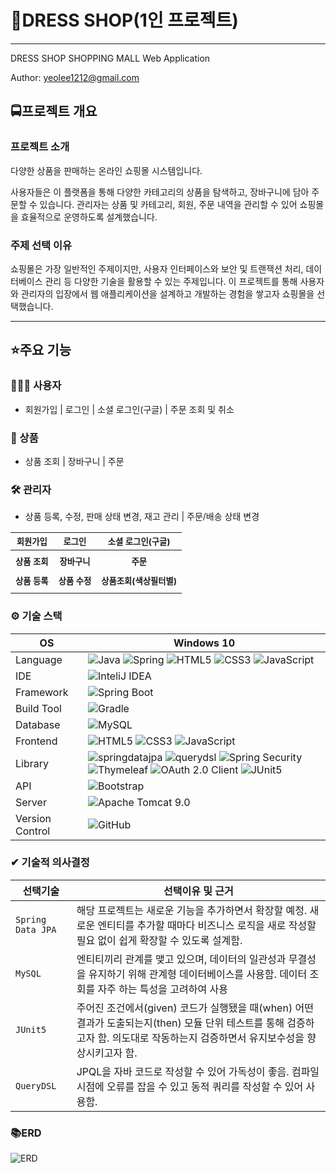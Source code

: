 # 🛒DRESS SHOP(1인 프로젝트)
<hr />
DRESS SHOP SHOPPING MALL Web Application

Author: yeolee1212@gmail.com

## 🚍프로젝트 개요
### 프로젝트 소개
다양한 상품을 판매하는 온라인 쇼핑몰 시스템입니다.

사용자들은 이 플랫폼을 통해 다양한 카테고리의 상품을 탐색하고, 장바구니에 담아 주문할 수 있습니다.
관리자는 상품 및 카테고리, 회원, 주문 내역을 관리할 수 있어 쇼핑몰을 효율적으로 운영하도록 설계했습니다.

### 주제 선택 이유
쇼핑몰은 가장 일반적인 주제이지만, 사용자 인터페이스와 보안 및 트랜잭션 처리, 데이터베이스 관리 등 다양한 기술을 활용할 수 있는 주제입니다.
이 프로젝트를 통해 사용자와 관리자의 입장에서 웹 애플리케이션을 설계하고 개발하는 경험을 쌓고자 쇼핑몰을 선택했습니다.

***

## ⭐주요 기능
### 👨‍👨‍👧 사용자
- 회원가입 | 로그인 | 소셜 로그인(구글) | 주문 조회 및 취소

### 🎁 상품
- 상품 조회 | 장바구니 | 주문

### 🛠 관리자
- 상품 등록, 수정, 판매 상태 변경, 재고 관리 | 주문/배송 상태 변경

|                                         <small>회원가입</small>                                         |                                          <small>로그인<small>                                          |                                      <small>소셜 로그인(구글)</small>                             | 
|:---------------------------------------------------------------------------------------------------:|:---------------------------------------------------------------------------------------------------:|:---------------------------------------------------------------------------------------------------:|
|  |  |  |
|                                     <small><b>상품 조회</b></small>                                     |                                     <small><b>장바구니</b></small>                                      |                       <small><b>주문</b></small>                                                |
|  |  |  |
|                                     <small><b>상품 등록</b></small>                                     |                                     <small><b>상품 수정</b></small>                                     |                                  <small><b>상품조회(색상필터별)</b></small>                        |
|  |  |  |


### ⚙ 기술 스택
OS | Windows 10
--- | --- |
Language | ![Java](https://img.shields.io/badge/JAVA-000?style=for-the-badge&logo=java&logoColor=white) ![Spring](https://img.shields.io/badge/Spring-000?style=for-the-badge&logo=spring&logoColor=white) ![HTML5](https://img.shields.io/badge/html5-000?style=for-the-badge&logo=html5&logoColor=white) ![CSS3](https://img.shields.io/badge/css3-000?style=for-the-badge&logo=css3&logoColor=white) ![JavaScript](https://img.shields.io/badge/javascript-000?style=for-the-badge&logo=javascript&logoColor=white)
IDE | ![InteliJ IDEA](https://img.shields.io/badge/InteliJ%20IDEA-000?style=for-the-badge&logo=intellijidea&logoColor=white)
Framework | ![Spring Boot](https://img.shields.io/badge/Spring%20Boot-6DB33F?style=for-the-badge&logo=springboot&logoColor=white)
Build Tool | ![Gradle](https://img.shields.io/badge/Gradle-02303A?style=for-the-badge&logo=gradle&logoColor=white)
Database | ![MySQL](https://img.shields.io/badge/MySQL-4479A1?style=for-the-badge&logo=mysql&logoColor=white)
Frontend | ![HTML5](https://img.shields.io/badge/html5-E34F26?style=for-the-badge&logo=html5&logoColor=white) ![CSS3](https://img.shields.io/badge/css3-1572B6?style=for-the-badge&logo=css3&logoColor=white) ![JavaScript](https://img.shields.io/badge/javascript-F7DF1E?style=for-the-badge&logo=javascript&logoColor=black)
Library | ![springdatajpa](https://github.com/Citrons06/dressShop-mall/assets/125535240/2dc6a1f2-ad37-4d8c-889f-c295c5bb27ad) ![querydsl](https://github.com/Citrons06/dressShop-mall/assets/125535240/3e537e19-4dec-418a-9a50-7b636e9f0d7d) ![Spring Security](https://img.shields.io/badge/spring%20security-6DB33F?style=for-the-badge&logo=springsecurity&logoColor=white) ![Thymeleaf](https://img.shields.io/badge/thymeleaf-005F0F?style=for-the-badge&logo=thymeleaf&logoColor=white) ![OAuth 2.0 Client](https://img.shields.io/badge/OAuth%202.0%20Client-4b4b4b?style=for-the-badge) ![JUnit5](https://img.shields.io/badge/JUnit5-25A162?style=for-the-badge&logo=junit5&logoColor=white)
API | ![Bootstrap](https://img.shields.io/badge/Bootstrap-7952B3?style=for-the-badge&logo=bootstrap&logoColor=white)
Server |![Apache Tomcat 9.0](https://img.shields.io/badge/Apache%20Tomcat%20-F8DC75?style=for-the-badge&logo=apachetomcat&logoColor=black)
Version Control | ![GitHub](https://img.shields.io/badge/GitHub-181717?style=for-the-badge&logo=GitHub&logoColor=white)

### ✔ 기술적 의사결정
선택기술 | 선택이유 및 근거
--- | --- |
`Spring Data JPA` | 해당 프로젝트는 새로운 기능을 추가하면서 확장할 예정. 새로운 엔티티를 추가할 때마다 비즈니스 로직을 새로 작성할 필요 없이 쉽게 확장할 수 있도록 설계함.
`MySQL` | 엔티티끼리 관계를 맺고 있으며, 데이터의 일관성과 무결성을 유지하기 위해 관계형 데이터베이스를 사용함. 데이터 조회를 자주 하는 특성을 고려하여 사용
`JUnit5` | 주어진 조건에서(given) 코드가 실행됐을 때(when) 어떤 결과가 도출되는지(then) 모듈 단위 테스트를 통해 검증하고자 함. 의도대로 작동하는지 검증하면서 유지보수성을 향상시키고자 함.
`QueryDSL` | JPQL을 자바 코드로 작성할 수 있어 가독성이 좋음. 컴파일 시점에 오류를 잡을 수 있고 동적 쿼리를 작성할 수 있어 사용함.

### 📚ERD
![ERD](https://github.com/Citrons06/dressShop-mall/assets/125535240/8fbf6d8b-cf43-4c03-813e-1044a9fcb293)